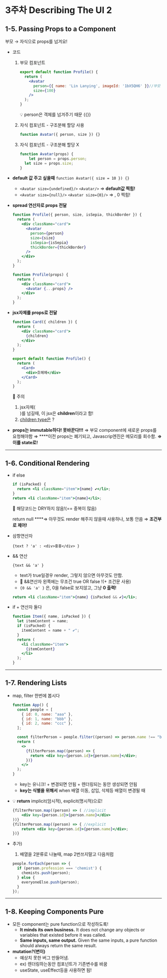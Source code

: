 # 3주차 Describing The UI 2

## 1-5. ****Passing Props to a Component****

부모 → 자식으로 props를 넘겨요!

- 코드
    1. 부모 컴포넌트
        
        ```jsx
        export default function Profile() {
          return (
            <Avatar
              person={{ name: 'Lin Lanying', imageId: '1bX5QH6' }}//부모 컴포넌트
              size={100}
            />
          );
        }
        ```
        
        💡 person은 객체를 넘겨주기 때문 {{}}
        
    2. 자식 컴포넌트 - 구조분해 할당 사용
        
        ```jsx
        function Avatar({ person, size }) {}
        ```
        
    3. 자식 컴포넌트 - 구조분해 할당 X
        
        ```jsx
        function Avatar(props) {
        	let person = props.person;
          let size = props.size;
        }
        ```
        
- **default 값 주고 싶을때**  `function Avatar({ size = 10 }) {}`
    - `<Avatar size={undefined}/>` `<Avatar/>` ⇒ **default값 찍힘!**
    - `<Avatar size={null}/>` `<Avatar size={0}/>` ⇒  , 0  찍힘!
    
- **spread 연산자로 props 전달**
    
    ```jsx
    function Profile({ person, size, isSepia, thickBorder }) {
      return (
        <div className="card">
          <Avatar
            person={person}
            size={size}
            isSepia={isSepia}
            thickBorder={thickBorder}
          />
        </div>
      );
    }
    ```
    
    ```jsx
    function Profile(props) {
      return (
        <div className="card">
          <Avatar {...props} />
        </div>
      );
    }
    ```
    
- **jsx자체를 props로 전달**
    
    ```jsx
    function Card({ children }) {
      return (
        <div className="card">
          {children}
        </div>
      );
    }
    
    export default function Profile() {
      return (
        <Card>
          <div>흐헤헤</div> 
        </Card>
      );
    }
    ```
    
    🚨 주의
    
    1. jsx자체(<div></div>)를 넘길때, 이 jsx은 **children**이라고 함!
    2. [children type은](https://merrily-code.tistory.com/209) ?  
    
- **props는 immutable하다! 못바꾼다!!!** 
⇒ 부모 component에 새로운 props를 요청해야함 
⇒ ****이전 props는 폐기되고, Javascrip엔진은 메모리를 회수함.
**⇒ 이를 state로!**

---

## 1-6. ****Conditional Rendering****

- if else
    
    ```jsx
    if (isPacked) {
      return <li className="item">{name} ✔</li>;
    }
    return <li className="item">{name}</li>;
    ```
    
    🚨 해당코드는 DRY하지 않음!(== 중복이 많음) 
    
    return null ****⇒ 아무것도 render 해주지 않을때 사용하나, 보통 안씀 ⇒ **조건부로 제어!**
    

- 삼항연산자
    
    `{text ? 'a' : <div>홍홍</div> }`
    

- && 연산
    
    `{text && 'a' }`
    
    - text가 true일경우 render, 그렇지 않으면 아무것도 안함.
    - 🚨 &&연산자 왼쪽에는 무조건 true OR false !(+ 조건문 사용)
    - `{0 && 'a' }` 은, 0을 false로 보지않고, 그냥 **0 출력!**
    
    ```jsx
    return <li className="item">{name} {isPacked && ✔}</li>;
    ```
    
- if + 연산자 둘다
    
    ```jsx
    function Item({ name, isPacked }) {
      let itemContent = name;
      if (isPacked) {
        itemContent = name + " ✔";
      }
      return (
        <li className="item">
          {itemContent}
        </li>
      );
    }
    ```
    

---

## 1-7. ****Rendering Lists****

- map, filter 한번에 봅시다
    
    ```jsx
    function App() {
      const people = [
        { id: 0, name: "aaa" },
        { id: 1, name: "bbb" },
        { id: 2, name: "ccc" },
      ];
    
      const filterPerson = people.filter((person) => person.name !== "bbb");
      return (
        <>
          {filterPerson.map((person) => {
            return <div key={person.id}>{person.name}</div>;
          })}
        </>
      );
    }
    ```
    
    - key는 유니크! + 변경되면 안됨 + 렌더링되는 동안 생성되면 안됨
    - **key는 식별을 위해서** when 배열 이동, 삽입, 삭제등 배열이 변경될 때
- 💡 **return** implicit(암시적), explicit(명시적)으로!
    
    ```jsx
    {filterPerson.map((person) => ( //implicit
        <div key={person.id}>{person.name}</div>
    ))}
    {filterPerson.map((person) => { //explicit
        return <div key={person.id}>{person.name}</div>;
    })}
    ```
    
- 추가)
    1. 배열을 2분류로 나눌때, map 2번쓰지말고 다음처럼
    
    ```jsx
    people.forEach(person => {
      if (person.profession === 'chemist') {
        chemists.push(person);
      } else {
        everyoneElse.push(person);
      }
    });
    ```
    

---

## 1-8. ****Keeping Components Pure****

- 모든 component는 pure function으로 작성하도록!
    - **It minds its own business.** It does not change any objects or variables that existed before it was called.
    - **Same inputs, same output.** Given the same inputs, a pure function should always return the same result.
- **mutation?(변이)**
    - 예상치 못한 버그 만들어냄.
    - ex) 렌더링하는동안 컴포넌트가 기존변수를 바꿈
    - useState, useEffect등을 사용하면 됨!
